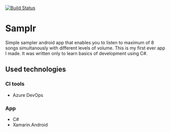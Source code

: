 [![Build Status](https://dev.azure.com/ilikedzimi/Samplr/_apis/build/status/szymenn.Samplr?branchName=master)](https://dev.azure.com/ilikedzimi/Samplr/_build/latest?definitionId=12&branchName=master)
# Samplr
Simple sampler android app that enables you to listen to maximum of 8 songs simultanously with different levels of volume. 
This is my first ever app I made. It was written only to learn basics of development using C#.
## Used technologies
### CI tools
- Azure DevOps
### App
- C#
- Xamarin.Android

